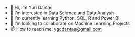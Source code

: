 - 👋 Hi, I’m Yuri Dantas
- 👀 I’m interested in Data Science and Data Analysis
- 🌱 I’m currently learning Python, SQL, R and Power BI
- 💞️ I’m looking to collaborate on Machine Learning Projects
- 📫 How to reach me: ygcdantas@gmail.com

<!---
yuriconrado42/yuriconrado42 is a ✨ special ✨ repository because its `README.md` (this file) appears on your GitHub profile.
You can click the Preview link to take a look at your changes.
--->
